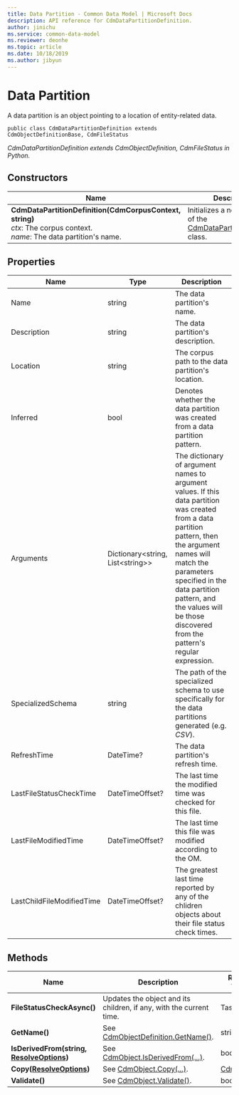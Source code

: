 ```yaml
---
title: Data Partition - Common Data Model | Microsoft Docs
description: API reference for CdmDataPartitionDefinition.
author: jinichu
ms.service: common-data-model
ms.reviewer: deonhe 
ms.topic: article
ms.date: 10/18/2019
ms.author: jibyun
---
```


# Data Partition

A data partition is an object pointing to a location of entity-related data.

```
public class CdmDataPartitionDefinition extends CdmObjectDefinitionBase, CdmFileStatus
```
*CdmDataPartitionDefinition extends CdmObjectDefinition, CdmFileStatus in Python.*

## Constructors
|Name|Description|
|---|---|
|**CdmDataPartitionDefinition(CdmCorpusContext, string)**<br/>*ctx*: The corpus context.<br/>*name*: The data partition's name.|Initializes a new instance of the [CdmDataPartitionDefinition](datapartition.md) class.|

## Properties
|Name|Type|Description|
|---|---|---|
|Name|string|The data partition's name.|
|Description|string|The data partition's description.|
|Location|string|The corpus path to the data partition's location.|
|Inferred|bool|Denotes whether the data partition was created from a data partition pattern.|
|Arguments|Dictionary\<string, List\<string>>|The dictionary of argument names to argument values. If this data partition was created from a data partition pattern, then the argument names will match the parameters specified in the data partition pattern, and the values will be those discovered from the pattern's regular expression.|
|SpecializedSchema|string|The path of the specialized schema to use specifically for the data partitions generated (e.g. *CSV*).|
|RefreshTime|DateTime?|The data partition's refresh time.|
|LastFileStatusCheckTime|DateTimeOffset?|The last time the modified time was checked for this file.|
|LastFileModifiedTime|DateTimeOffset?|The last time this file was modified according to the OM.|
|LastChildFileModifiedTime|DateTimeOffset?|The greatest last time reported by any of the chlidren objects about their file status check times.|

## Methods
|Name|Description|Return Type|
|---|---|---|
|**FileStatusCheckAsync()**|Updates the object and its children, if any, with the current time.|Task|
|**GetName()**|See [CdmObjectDefinition.GetName()](cdmobjectdefinition.md#methods).|string|
|**IsDerivedFrom(string, [ResolveOptions](../utilities/resolveoptions.md))**|See [CdmObject.IsDerivedFrom(...)](cdmobject.md#methods).|bool|
|**Copy([ResolveOptions](../utilities/resolveoptions.md))**|See [CdmObject.Copy(...)](cdmobject.md#methods).|[CdmObject](cdmobject.md)|
|**Validate()**|See [CdmObject.Validate()](cdmobject.md#methods).|bool|

